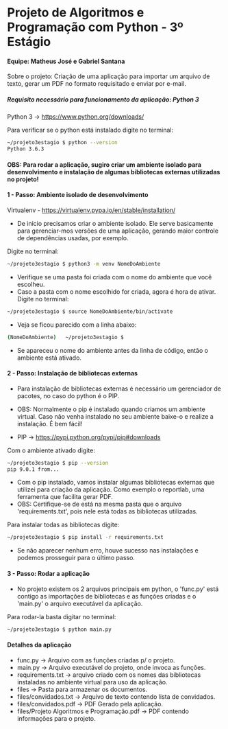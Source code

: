 # Projeto de Algoritmos e Programação com Python - 3º Estágio
#### Equipe: Matheus José e Gabriel Santana

Sobre o projeto: Criação de uma aplicação para importar um arquivo de texto, gerar um PDF no formato requisitado e enviar por e-mail.

##### Requisito necessário para funcionamento da aplicação: Python 3
Python 3 -> https://www.python.org/downloads/

Para verificar se o python está instalado digite no terminal:
```sh
~/projeto3estagio $ python --version
Python 3.6.3
```
#### OBS: Para rodar a aplicação, sugiro criar um ambiente isolado para desenvolvimento e instalação de algumas bibliotecas externas utilizadas no projeto!

#### 1 - Passo: Ambiente isolado de desenvolvimento
Virtualenv - https://virtualenv.pypa.io/en/stable/installation/
- De inicio precisamos criar o ambiente isolado. Ele serve basicamente para gerenciar-mos versões de uma aplicação, gerando maior controle de dependências usadas, por exemplo. 

Digite no terminal:
```sh
~/projeto3estagio $ python3 -m venv NomeDoAmbiente
```
- Verifique se uma pasta foi criada com o nome do ambiente que você escolheu.
- Caso a pasta com o nome escolhido for criada, agora é hora de ativar.
Digite no terminal:
```sh
~/projeto3estagio $ source NomeDoAmbiente/bin/activate
```
- Veja se ficou parecido com a linha abaixo:
```sh
(NomeDoAmbiente)   ~/projeto3estagio $
```
- Se apareceu o nome do ambiente antes da linha de código, então o ambiente está ativado.
#### 2 - Passo: Instalação de bibliotecas externas
- Para instalação de bibliotecas externas é necessário um gerenciador de pacotes, no caso do python é o PIP.
- OBS: Normalmente o pip é instalado quando criamos um ambiente virtual. Caso não venha instalado no seu ambiente baixe-o e realize a instalação. É bem fácil! 

- PIP -> https://pypi.python.org/pypi/pip#downloads

Com o ambiente ativado digite:
 ```sh
~/projeto3estagio $ pip --version
pip 9.0.1 from...
```
- Com o pip instalado, vamos instalar algumas bibliotecas externas que utilizei para criação da aplicação. Como exemplo o reportlab, uma ferramenta que facilita gerar PDF.
- OBS: Certifique-se de está na mesma pasta que o arquivo 'requirements.txt', pois nele está todas as bibliotecas utilizadas.

Para instalar todas as bibliotecas digite:
 ```sh
~/projeto3estagio $ pip install -r requirements.txt
```
- Se não aparecer nenhum erro, houve sucesso nas instalações e podemos prosseguir para o último passo.
#### 3 - Passo: Rodar a aplicação
- No projeto existem os 2 arquivos principais em python, o 'func.py' está contigo as importações de bibliotecas e as funções criadas e o 'main.py' o arquivo executável da aplicação.

Para rodar-la basta digitar no terminal:
 ```sh
~/projeto3estagio $ python main.py
```
#### Detalhes da aplicação
- func.py -> Arquivo com as funções criadas p/ o projeto.
- main.py -> Arquivo executável do projeto, onde invoca as funções.
- requirements.txt -> arquivo criado com os nomes das bibliotecas instaladas no ambiente virtual para uso da aplicação.
- files -> Pasta para armazenar os documentos.
- files/convidados.txt -> Arquivo de texto contendo lista de convidados.
- files/convidados.pdf -> PDF Gerado pela aplicação.
- files/Projeto Algoritmos e Programação.pdf -> PDF contendo informações para o projeto. 
